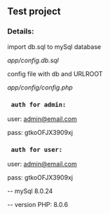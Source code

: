 ## Test project

### Details:

import db.sql to mySql database

_app/config.db.sql_

config file with db and URLROOT

 _app/config/config.php_
 
### ` auth for admin:`

user: admin@email.com
 
pass: gtkoOFJX3909xj
 
 
### ` auth for user:`

user: admin@email.com
 
pass: gtkoOFJX3909xj


-- mySql 8.0.24

-- version PHP: 8.0.6
 
 
 


